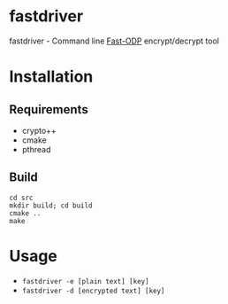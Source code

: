 # fastdriver
fastdriver - Command line [Fast-ODP](https://github.com/O-D-C-S/Old-Driver-Protocol) encrypt/decrypt tool

# Installation

## Requirements

- crypto++
- cmake
- pthread

## Build

```
cd src
mkdir build; cd build
cmake ..
make
```

# Usage

- `fastdriver -e [plain text] [key]`
- `fastdriver -d [encrypted text] [key]`
